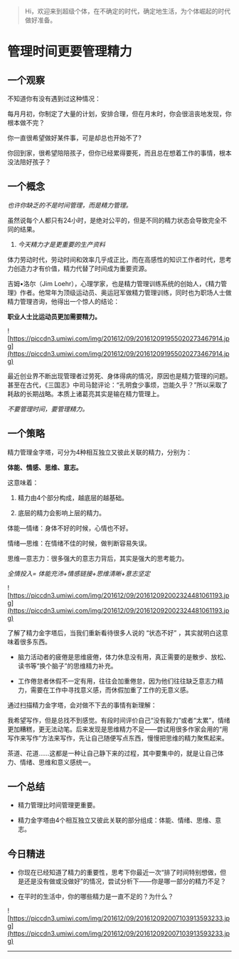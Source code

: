 > Hi，欢迎来到超级个体，在不确定的时代，确定地生活，为个体崛起的时代做好准备。

# 管理时间更要管理精力

## 一个观察

不知道你有没有遇到过这种情况：

每月月初，你制定了大量的计划，安排合理，但在月末时，你会很沮丧地发现，你根本做不完？

你一直很希望做好某件事，可是却总也开始不了? 

你回到家，很希望陪陪孩子，但你已经累得要死，而且总在想着工作的事情，根本没法陪好孩子？

## 一个概念

 *也许你缺乏的不是时间管理，而是精力管理。*

虽然说每个人都只有24小时，是绝对公平的，但是不同的精力状态会导致完全不同的结果。

1. *今天精力才是更重要的生产资料*

体力劳动时代，劳动时间和效率几乎成正比，而在高感性的知识工作者时代，思考力创造力才有价值，精力代替了时间成为重要资源。

吉姆•洛尔（Jim Loehr），心理学家，也是精力管理训练系统的创始人，《精力管理》作者。他常年为顶级运动员、奥运冠军做精力管理训练，同时也为职场人士做精力管理咨询，他得出一个惊人的结论：

 **职业人士比运动员更加需要精力。**

![https://piccdn3.umiwi.com/img/201612/09/201612091955020273467914.jpg](https://piccdn3.umiwi.com/img/201612/09/201612091955020273467914.jpg)

最近创业界不断出现管理者过劳死、身体得病的情况，原因也是精力管理的问题。 甚至在古代，《三国志》中司马懿评论：“孔明食少事烦，岂能久乎？”所以采取了耗敌的长期战略。本质上诸葛亮其实是输在精力管理上。

 *不要管理时间，要管理精力。*

## 一个策略

精力管理金字塔，可分为4种相互独立又彼此关联的精力，分别为：

 **体能、情感、思维、意志。**

这意味着：

1. 精力由4个部分构成，越底层的越基础。

2. 底层的精力会影响上层的精力。

体能—情绪：身体不好的时候，心情也不好。

情绪—思维：在情绪不佳的时候，做判断容易失误。

思维—意志力：很多强大的意志力背后，其实是强大的思考能力。

 *全情投入= 体能充沛+情感链接+思维清晰+意志坚定*

![https://piccdn3.umiwi.com/img/201612/09/201612092002324481061193.jpg](https://piccdn3.umiwi.com/img/201612/09/201612092002324481061193.jpg)

了解了精力金字塔后，当我们重新看待很多人说的 “状态不好” ，其实就明白这意味着很多东西。

* 脑力活动者的疲倦是思维疲倦，体力休息没有用，真正需要的是散步、放松、读书等“换个脑子”的思维精力补充。

* 工作倦怠者休假不一定有用，往往会加重倦怠，因为他们往往缺乏意志力精力，需要在工作中寻找意义感，而休假加重了工作的无意义感。

通过扫描精力金字塔，会对做不下去的事情有新理解：

我希望写作，但是总找不到感觉。有段时间评价自己“没有毅力”或者“太累”，情绪更加糟糕，更无法动笔。后来发现是思维精力不足——尝试用很多作家会用的“用写作来写作”方法来写作，先让自己随便写点东西，慢慢把思维的精力聚焦起来。

茶道、花道……这都是一种让自己静下来的过程，其中要集中的，就是让自己体力、情绪、思维和意义感统一。

## 一个总结

* 精力管理比时间管理更重要。

* 精力金字塔由4个相互独立又彼此关联的部分组成：体能、情绪、思维、意志。

##  今日精进

* 你现在已经知道了精力的重要性，思考下你最近一次“排了时间特别想做，但是还是没有做或没做好”的情况，尝试分析下——你是哪一部分的精力不足？

* 在平时的生活中，你的哪些精力是一直不足的？为什么？

![https://piccdn3.umiwi.com/img/201612/09/201612092007103913593233.jpg](https://piccdn3.umiwi.com/img/201612/09/201612092007103913593233.jpg)

---
